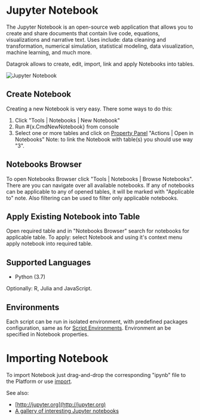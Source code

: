 <!-- TITLE: Jupyter Notebook -->
<!-- SUBTITLE: -->

# Jupyter Notebook

The Jupyter Notebook is an open-source web application that allows you to create and 
share documents that contain live code, equations, visualizations and narrative text. 
Uses include: data cleaning and transformation, numerical simulation, statistical modeling, 
data visualization, machine learning, and much more.

Datagrok allows to create, edit, import, link and apply Notebooks into tables.

![Jupyter Notebook](../uploads/gifs/jupyter-notebooks.gif "Jupyter Notebook")

## Create Notebook

Creating a new Notebook is very easy. There some ways to do this:
1. Click "Tools | Notebooks | New Notebook"
2. Run #{x.CmdNewNotebook} from console
3. Select one or more tables and click on [Property Panel](../features/property-panel.md) "Actions | Open in Notebooks"
Note: to link the Notebook with table(s) you should use way "3".

## Notebooks Browser

To open Notebooks Browser click "Tools | Notebooks | Browse Notebooks". There are you can navigate over all 
available notebooks. If any of notebooks can be applicable to any of opened tables, it will be marked with 
"Applicable to" note. Also filtering can be used to filter only applicable notebooks.

## Apply Existing Notebook into Table

Open required table and in "Notebooks Browser" search for notebooks for applicable table. 
To apply: select Notebook and using it's context menu apply notebook into required table.
  
## Supported Languages

* Python (3.7)

Optionally: R, Julia and JavaScript.

## Environments

Each script can be run in isolated environment, with predefined packages configuration, same as for 
[Script Environments](../features/scripting.md#Environments). Environment an be specified in Notebook properties. 

# Importing Notebook

To import Notebook just drag-and-drop the corresponding "ipynb" file to the Platform or use 
[import](../features/importing-data.md).

See also:
* [http://jupyter.org](http://jupyter.org)
* [A gallery of interesting Jupyter notebooks](https://github.com/jupyter/jupyter/wiki/A-gallery-of-interesting-Jupyter-Notebooks#statistics-machine-learning-and-data-science)
